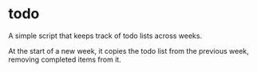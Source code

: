 # todo

A simple script that keeps track of todo lists across weeks.

At the start of a new week, it copies the todo list from the previous week,
removing completed items from it.

